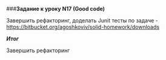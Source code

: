 ###**Задание к уроку N17 (Good code)**

Завершить рефакторинг, доделать Junit тесты по задаче - https://bitbucket.org/agoshkoviv/solid-homework/downloads   

***Итог***

Завершить рефакторинг
 

